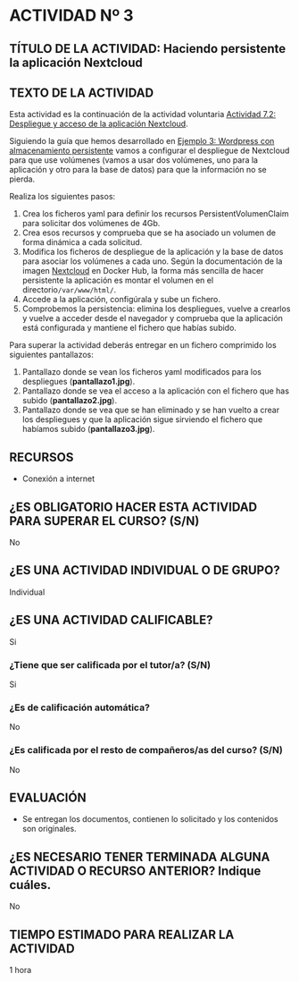 # ACTIVIDAD Nº 3

## TÍTULO DE LA ACTIVIDAD: Haciendo persistente la aplicación Nextcloud 

## TEXTO DE LA ACTIVIDAD

Esta actividad es la continuación de la actividad voluntaria [Actividad 7.2: Despliegue y acceso de la aplicación Nextcloud](../modulo7/actividad2.md).

Siguiendo la guía que hemos desarrollado en [Ejemplo 3: Wordpress con almacenamiento persistente](wordpress.md) vamos a configurar el despliegue de Nextcloud para que use volúmenes (vamos a usar dos volúmenes, uno para la aplicación y otro para la base de datos) para que la información no se pierda.

Realiza los siguientes pasos:

1. Crea los ficheros yaml para definir los recursos PersistentVolumenClaim para solicitar dos volúmenes de 4Gb.
2. Crea esos recursos y comprueba que se ha asociado un volumen de forma dinámica a cada solicitud.
3. Modifica los ficheros de despliegue de la aplicación y la base de datos para asociar los volúmenes a cada uno. Según la documentación de la imagen [Nextcloud](https://hub.docker.com/_/nextcloud) en Docker Hub, la forma más sencilla de hacer persistente la aplicación es montar el volumen en el directorio`/var/www/html/`.
5. Accede a la aplicación, configúrala y sube un fichero.
6. Comprobemos la persistencia: elimina los despliegues, vuelve a crearlos y vuelve a acceder desde el navegador y comprueba que la aplicación está configurada y mantiene el fichero que habías subido.

Para superar la actividad deberás entregar en un fichero comprimido los siguientes pantallazos:

1. Pantallazo donde se vean los ficheros yaml modificados para los despliegues (**pantallazo1.jpg**).
2. Pantallazo donde se vea el acceso a la aplicación con el fichero que has subido (**pantallazo2.jpg**).
3. Pantallazo donde se vea que se han eliminado y se han vuelto a crear los despliegues y que la aplicación sigue sirviendo el fichero que habíamos subido (**pantallazo3.jpg**).

## RECURSOS

* Conexión a internet

## ¿ES OBLIGATORIO HACER ESTA ACTIVIDAD PARA SUPERAR EL CURSO? (S/N)

No

## ¿ES UNA ACTIVIDAD INDIVIDUAL O DE GRUPO?

Individual

## ¿ES UNA ACTIVIDAD CALIFICABLE?

Si

### ¿Tiene que ser calificada por el tutor/a? (S/N) 

Si

### ¿Es de calificación automática?

No

### ¿Es calificada por el resto de compañeros/as del curso? (S/N)

No

## EVALUACIÓN

* Se entregan los documentos, contienen lo solicitado y los contenidos son originales.

## ¿ES NECESARIO TENER TERMINADA ALGUNA ACTIVIDAD O RECURSO ANTERIOR? Indique cuáles.

No

## TIEMPO ESTIMADO PARA REALIZAR LA ACTIVIDAD

1 hora
